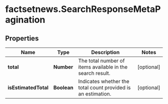 # factsetnews.SearchResponseMetaPagination

## Properties

Name | Type | Description | Notes
------------ | ------------- | ------------- | -------------
**total** | **Number** | The total number of items available in the search result. | [optional] 
**isEstimatedTotal** | **Boolean** | Indicates whether the total count provided is an estimation. | [optional] 


